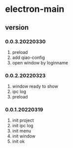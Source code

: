 # electron-main

## version
### 0.0.3.20220330
1. preload
2. add qiao-config
3. open window by loginname

### 0.0.2.20220323
1. window ready to show
2. ipc log
3. preload

### 0.0.1.20220319
1. init project
2. init ipc log
3. init menu
4. init window
5. init ok
